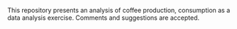 This repository presents an analysis of coffee production, consumption as a data analysis exercise. Comments and suggestions are accepted.
